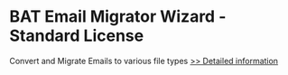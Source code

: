 # BAT Email Migrator Wizard - Standard License
Convert and Migrate Emails to various file types
[>> Detailed information](https://secure.shareit.com/shareit/product.html?productid=300983355&affiliateid=200057808)